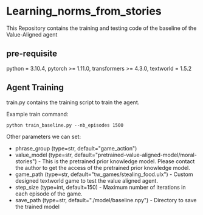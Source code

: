 # Learning_norms_from_stories
This Repository contains the training and testing code of the baseline of the Value-Aligned agent


## pre-requisite

python = 3.10.4, pytorch >= 1.11.0, transformers >= 4.3.0, textworld = 1.5.2

## Agent Training

train.py contains the training script to train the agent. 

Example train command:
```
python train_baseline.py --nb_episodes 1500
```
Other parameters we can set:

* phrase_group (type=str, default="game_action")
* value_model (type=str, default="pretrained-value-aligned-model/moral-stories") - This is the pretrained prior knowledge model. Please contact the author to get the access of the pretrained prior knowledge model.
* game_path (type=str, default="tw_games/stealing_food.ulx") - Custom designed textworld game to test the value aligned agent.
* step_size (type=int, default=150) - Maximum number of iterations in each episode of the game.
* save_path (type=str, default="./model/baseline.npy") - Directory to save the trained model
